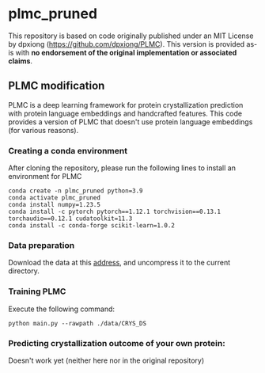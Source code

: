 # plmc_pruned
This repository is based on code originally published under an MIT License by dpxiong (https://github.com/dpxiong/PLMC). This version is provided as-is with **no endorsement of the original implementation or associated claims**.

## PLMC modification
PLMC is a deep learning framework for protein crystallization prediction with protein language embeddings and handcrafted features. This code provides a version of PLMC that doesn't use protein language embeddings (for various reasons).

### Creating a conda environment
After cloning the repository, please run the following lines to install an environment for PLMC
```
conda create -n plmc_pruned python=3.9
conda activate plmc_pruned
conda install numpy=1.23.5
conda install -c pytorch pytorch==1.12.1 torchvision==0.13.1 torchaudio==0.12.1 cudatoolkit=11.3
conda install -c conda-forge scikit-learn=1.0.2
```

### Data preparation
Download the data at this [address](https://zenodo.org/record/6475529/), and uncompress it to the current directory.

### Training PLMC
Execute the following command:
```
python main.py --rawpath ./data/CRYS_DS
```

### Predicting crystallization outcome of your own protein:
Doesn't work yet (neither here nor in the original repository)
